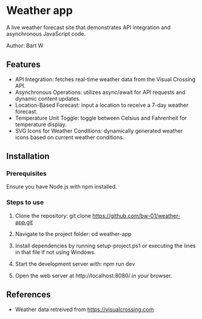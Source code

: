 # Weather app

A live weather forecast site that demonstrates API integration and asynchronous JavaScript code.

Author: Bart W

## Features

- API Integration: fetches real-time weather data from the Visual Crossing API.
- Asynchronous Operations: utilizes async/await for API requests and dynamic content updates.
- Location-Based Forecast: input a location to receive a 7-day weather forecast.
- Temperature Unit Toggle: toggle between Celsius and Fahrenheit for temperature display.
- SVG Icons for Weather Conditions: dynamically generated weather icons based on current weather conditions.

## Installation

### Prerequisites

Ensure you have Node.js with npm installed.

### Steps to use

1. Clone the repository: git clone https://github.com/bw-01/weather-app.git

2. Navigate to the project folder: cd weather-app

3. Install dependencies by running setup-project.ps1 or executing the lines in that file if not using Windows.

4. Start the development server with: npm run dev

5. Open the web server at http://localhost:8080/ in your browser.

## References

- Weather data retreived from https://visualcrossing.com